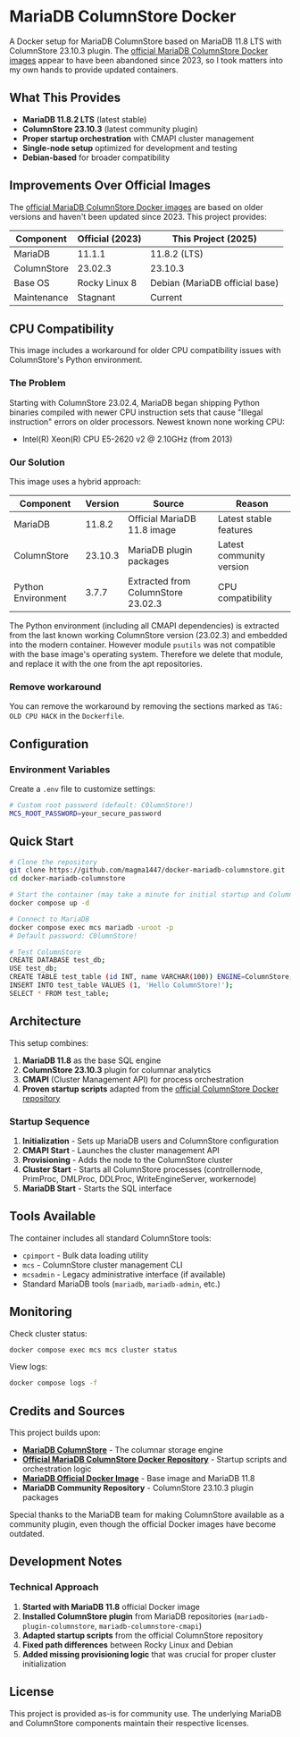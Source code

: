 # MariaDB ColumnStore Docker

A Docker setup for MariaDB ColumnStore based on MariaDB 11.8 LTS with ColumnStore 23.10.3 plugin. The [official MariaDB ColumnStore Docker images](https://hub.docker.com/r/mariadb/columnstore) appear to have been abandoned since 2023, so I took matters into my own hands to provide updated containers.

## What This Provides

- **MariaDB 11.8.2 LTS** (latest stable)
- **ColumnStore 23.10.3** (latest community plugin)
- **Proper startup orchestration** with CMAPI cluster management
- **Single-node setup** optimized for development and testing
- **Debian-based** for broader compatibility

## Improvements Over Official Images

The [official MariaDB ColumnStore Docker images](https://hub.docker.com/r/mariadb/columnstore) are based on older versions and haven't been updated since 2023. This project provides:

| Component | Official (2023) | This Project (2025) |
|-----------|-----------------|---------------------|
| MariaDB | 11.1.1 | 11.8.2 (LTS) |
| ColumnStore | 23.02.3 | 23.10.3 |
| Base OS | Rocky Linux 8 | Debian (MariaDB official base) |
| Maintenance | Stagnant | Current |

## CPU Compatibility

This image includes a workaround for older CPU compatibility issues with ColumnStore's Python environment.

### The Problem

Starting with ColumnStore 23.02.4, MariaDB began shipping Python binaries compiled with newer CPU instruction sets that cause "Illegal instruction" errors on older processors. Newest known none working CPU:

- Intel(R) Xeon(R) CPU E5-2620 v2 @ 2.10GHz (from 2013)

### Our Solution

This image uses a hybrid approach:

| Component | Version | Source | Reason |
|-----------|---------|--------|---------|
| MariaDB | 11.8.2 | Official MariaDB 11.8 image | Latest stable features |
| ColumnStore | 23.10.3 | MariaDB plugin packages | Latest community version |
| Python Environment | 3.7.7 | Extracted from ColumnStore 23.02.3 | CPU compatibility |

The Python environment (including all CMAPI dependencies) is extracted from the last known working ColumnStore version (23.02.3) and embedded into the modern container. However module `psutils` was not compatible with the base image's operating system. Therefore we delete that module, and replace it with the one from the apt repositories.

### Remove workaround

You can remove the workaround by removing the sections marked as `TAG: OLD CPU HACK` in the `Dockerfile`.

## Configuration

### Environment Variables

Create a `.env` file to customize settings:

```bash
# Custom root password (default: C0lumnStore!)
MCS_ROOT_PASSWORD=your_secure_password
```

## Quick Start

```bash
# Clone the repository
git clone https://github.com/magma1447/docker-mariadb-columnstore.git
cd docker-mariadb-columnstore

# Start the container (may take a minute for initial startup and ColumnStore initialization)
docker compose up -d

# Connect to MariaDB
docker compose exec mcs mariadb -uroot -p
# Default password: C0lumnStore!

# Test ColumnStore
CREATE DATABASE test_db;
USE test_db;
CREATE TABLE test_table (id INT, name VARCHAR(100)) ENGINE=ColumnStore;
INSERT INTO test_table VALUES (1, 'Hello ColumnStore!');
SELECT * FROM test_table;
```

## Architecture

This setup combines:

1. **MariaDB 11.8** as the base SQL engine
2. **ColumnStore 23.10.3** plugin for columnar analytics
3. **CMAPI** (Cluster Management API) for process orchestration
4. **Proven startup scripts** adapted from the [official ColumnStore Docker repository](https://github.com/mariadb-corporation/mariadb-columnstore-docker)

### Startup Sequence

1. **Initialization** - Sets up MariaDB users and ColumnStore configuration
2. **CMAPI Start** - Launches the cluster management API
3. **Provisioning** - Adds the node to the ColumnStore cluster
4. **Cluster Start** - Starts all ColumnStore processes (controllernode, PrimProc, DMLProc, DDLProc, WriteEngineServer, workernode)
5. **MariaDB Start** - Starts the SQL interface

## Tools Available

The container includes all standard ColumnStore tools:

- `cpimport` - Bulk data loading utility
- `mcs` - ColumnStore cluster management CLI  
- `mcsadmin` - Legacy administrative interface (if available)
- Standard MariaDB tools (`mariadb`, `mariadb-admin`, etc.)

## Monitoring

Check cluster status:
```bash
docker compose exec mcs mcs cluster status
```

View logs:
```bash
docker compose logs -f
```

## Credits and Sources

This project builds upon:

- **[MariaDB ColumnStore](https://mariadb.com/docs/columnstore)** - The columnar storage engine
- **[Official MariaDB ColumnStore Docker Repository](https://github.com/mariadb-corporation/mariadb-columnstore-docker)** - Startup scripts and orchestration logic
- **[MariaDB Official Docker Image](https://hub.docker.com/_/mariadb)** - Base image and MariaDB 11.8
- **MariaDB Community Repository** - ColumnStore 23.10.3 plugin packages

Special thanks to the MariaDB team for making ColumnStore available as a community plugin, even though the official Docker images have become outdated.

## Development Notes

### Technical Approach

1. **Started with MariaDB 11.8** official Docker image
2. **Installed ColumnStore plugin** from MariaDB repositories (`mariadb-plugin-columnstore`, `mariadb-columnstore-cmapi`)
3. **Adapted startup scripts** from the official ColumnStore repository
4. **Fixed path differences** between Rocky Linux and Debian
5. **Added missing provisioning logic** that was crucial for proper cluster initialization

## License

This project is provided as-is for community use. The underlying MariaDB and ColumnStore components maintain their respective licenses.

